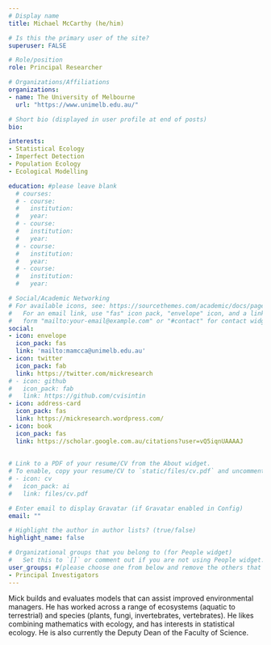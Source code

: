 ```yaml
---
# Display name
title: Michael McCarthy (he/him)

# Is this the primary user of the site?
superuser: FALSE

# Role/position
role: Principal Researcher

# Organizations/Affiliations
organizations:
- name: The University of Melbourne
  url: "https://www.unimelb.edu.au/"

# Short bio (displayed in user profile at end of posts)
bio:  

interests:
- Statistical Ecology
- Imperfect Detection
- Population Ecology
- Ecological Modelling

education: #please leave blank
  # courses:
  # - course:
  #   institution: 
  #   year: 
  # - course:
  #   institution: 
  #   year: 
  # - course:
  #   institution: 
  #   year: 
  # - course: 
  #   institution: 
  #   year: 

# Social/Academic Networking
# For available icons, see: https://sourcethemes.com/academic/docs/page-builder/#icons
#   For an email link, use "fas" icon pack, "envelope" icon, and a link in the
#   form "mailto:your-email@example.com" or "#contact" for contact widget.
social:
- icon: envelope
  icon_pack: fas
  link: 'mailto:mamcca@unimelb.edu.au'
- icon: twitter
  icon_pack: fab
  link: https://twitter.com/mickresearch
# - icon: github
#   icon_pack: fab
#   link: https://github.com/cvisintin
- icon: address-card
  icon_pack: fas
  link: https://mickresearch.wordpress.com/
- icon: book
  icon_pack: fas
  link: https://scholar.google.com.au/citations?user=vQ5iqnUAAAAJ
    
  
# Link to a PDF of your resume/CV from the About widget.
# To enable, copy your resume/CV to `static/files/cv.pdf` and uncomment the lines below.
# - icon: cv
#   icon_pack: ai
#   link: files/cv.pdf

# Enter email to display Gravatar (if Gravatar enabled in Config)
email: ""

# Highlight the author in author lists? (true/false)
highlight_name: false

# Organizational groups that you belong to (for People widget)
#   Set this to `[]` or comment out if you are not using People widget.
user_groups: #(please choose one from below and remove the others that aren't needed)
- Principal Investigators
---
```


Mick builds and evaluates models that can assist improved environmental managers. He has worked across a range of ecosystems (aquatic to terrestrial) and species (plants, fungi, invertebrates, vertebrates). He likes combining mathematics with ecology, and has interests in statistical ecology. He is also currently the Deputy Dean of the Faculty of Science.